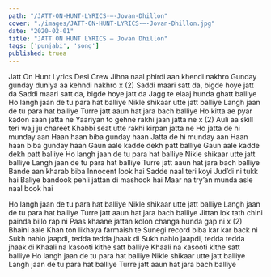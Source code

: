 ```yaml
---
path: "/JATT-ON-HUNT-LYRICS-–-Jovan-Dhillon"
cover: "./images/JATT-ON-HUNT-LYRICS-–-Jovan-Dhillon.jpg"
date: "2020-02-01"
title: "JATT ON HUNT LYRICS – Jovan Dhillon"
tags: ['punjabi', 'song']
published: truea
---
```


Jatt On Hunt Lyrics
Desi Crew
Jihna naal phirdi aan khendi nakhro
Gunday gunday duniya aa kehndi nakhro x (2)
Saddi maari satt da, bigde hoye jatt da
Saddi maari satt da, bigde hoye jatt da
Jagg te elaaj hunda ghatt balliye
Ho langh jaan de tu para hat balliye
Nikle shikaar utte jatt balliye
Langh jaan de tu para hat balliye
Turre jatt aaun hat jara bach balliye
Ho kitta ae pyar kadon saan jatta ne
Yaariyan to gehne rakhi jaan jatta ne x (2)
Auli aa skill teri wajj ju chareet
Khabbi seat utte rakhi kirpan jatta ne
Ho jatta de hi munday aan
Haan haan biba gunday haan
Jatta de hi munday aan
Haan haan biba gunday haan
Gaun aale kadde dekh patt balliye
Gaun aale kadde dekh patt balliye
Ho langh jaan de tu para hat balliye
Nikle shikaar utte jatt balliye
Langh jaan de tu para hat balliye
Turre jatt aaun hat jara bach balliye
Bande aan kharab biba
Innocent look hai
Sadde naal teri koyi
Jud’di ni tukk hai
Baliye bandook pehli jattan di mashook hai
Maar na try’an munda asle naal book hai






Ho langh jaan de tu para hat balliye
Nikle shikaar utte jatt balliye
Langh jaan de tu para hat balliye
Turre jatt aaun hat jara bach balliye
Jittan lok tath chini painda billo rap ni
Paas khaane jattan kolon changa hunda gap ni x (2)
Bhaini aale Khan ton likhaya farmaish te
Sunegi record biba kar kar back ni
Sukh nahio jaapdi, tedda tedda jhaak di
Sukh nahio jaapdi, tedda tedda jhaak di
Khaali na kasooti kithe satt balliye
Khaali na kasooti kithe satt balliye
Ho langh jaan de tu para hat balliye
Nikle shikaar utte jatt balliye
Langh jaan de tu para hat balliye
Turre jatt aaun hat jara bach balliye
